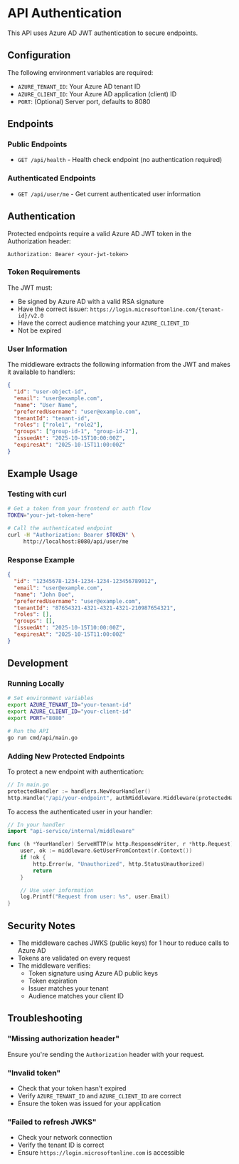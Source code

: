 # API Authentication

This API uses Azure AD JWT authentication to secure endpoints.

## Configuration

The following environment variables are required:

- `AZURE_TENANT_ID`: Your Azure AD tenant ID
- `AZURE_CLIENT_ID`: Your Azure AD application (client) ID
- `PORT`: (Optional) Server port, defaults to 8080

## Endpoints

### Public Endpoints

- `GET /api/health` - Health check endpoint (no authentication required)

### Authenticated Endpoints

- `GET /api/user/me` - Get current authenticated user information

## Authentication

Protected endpoints require a valid Azure AD JWT token in the Authorization header:

```
Authorization: Bearer <your-jwt-token>
```

### Token Requirements

The JWT must:
- Be signed by Azure AD with a valid RSA signature
- Have the correct issuer: `https://login.microsoftonline.com/{tenant-id}/v2.0`
- Have the correct audience matching your `AZURE_CLIENT_ID`
- Not be expired

### User Information

The middleware extracts the following information from the JWT and makes it available to handlers:

```json
{
  "id": "user-object-id",
  "email": "user@example.com",
  "name": "User Name",
  "preferredUsername": "user@example.com",
  "tenantId": "tenant-id",
  "roles": ["role1", "role2"],
  "groups": ["group-id-1", "group-id-2"],
  "issuedAt": "2025-10-15T10:00:00Z",
  "expiresAt": "2025-10-15T11:00:00Z"
}
```

## Example Usage

### Testing with curl

```bash
# Get a token from your frontend or auth flow
TOKEN="your-jwt-token-here"

# Call the authenticated endpoint
curl -H "Authorization: Bearer $TOKEN" \
     http://localhost:8080/api/user/me
```

### Response Example

```json
{
  "id": "12345678-1234-1234-1234-123456789012",
  "email": "user@example.com",
  "name": "John Doe",
  "preferredUsername": "user@example.com",
  "tenantId": "87654321-4321-4321-4321-210987654321",
  "roles": [],
  "groups": [],
  "issuedAt": "2025-10-15T10:00:00Z",
  "expiresAt": "2025-10-15T11:00:00Z"
}
```

## Development

### Running Locally

```bash
# Set environment variables
export AZURE_TENANT_ID="your-tenant-id"
export AZURE_CLIENT_ID="your-client-id"
export PORT="8080"

# Run the API
go run cmd/api/main.go
```

### Adding New Protected Endpoints

To protect a new endpoint with authentication:

```go
// In main.go
protectedHandler := handlers.NewYourHandler()
http.Handle("/api/your-endpoint", authMiddleware.Middleware(protectedHandler))
```

To access the authenticated user in your handler:

```go
// In your handler
import "api-service/internal/middleware"

func (h *YourHandler) ServeHTTP(w http.ResponseWriter, r *http.Request) {
    user, ok := middleware.GetUserFromContext(r.Context())
    if !ok {
        http.Error(w, "Unauthorized", http.StatusUnauthorized)
        return
    }

    // Use user information
    log.Printf("Request from user: %s", user.Email)
}
```

## Security Notes

- The middleware caches JWKS (public keys) for 1 hour to reduce calls to Azure AD
- Tokens are validated on every request
- The middleware verifies:
  - Token signature using Azure AD public keys
  - Token expiration
  - Issuer matches your tenant
  - Audience matches your client ID

## Troubleshooting

### "Missing authorization header"
Ensure you're sending the `Authorization` header with your request.

### "Invalid token"
- Check that your token hasn't expired
- Verify `AZURE_TENANT_ID` and `AZURE_CLIENT_ID` are correct
- Ensure the token was issued for your application

### "Failed to refresh JWKS"
- Check your network connection
- Verify the tenant ID is correct
- Ensure `https://login.microsoftonline.com` is accessible
